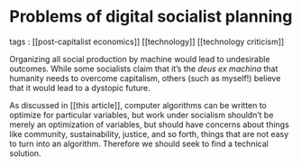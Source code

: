 # Problems of digital socialist planning

tags
: [[post-capitalist economics]] [[technology]] [[technology criticism]]

Organizing all social production by machine would lead to undesirable outcomes. While some socialists claim that it&rsquo;s the _deus ex machina_ that humanity needs to overcome capitalism, others (such as myself!) believe that it would lead to a dystopic future.

As discussed in [[this article]], computer algorithms can be written to optimize for particular variables, but work under socialism shouldn&rsquo;t be merely an optimization of variables, but should have concerns about things like community, sustainability, justice, and so forth, things that are not easy to turn into an algorithm. Therefore we should seek to find a technical solution.

